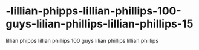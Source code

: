 # -lillian-phipps-lillian-phillips-100-guys-lilian-phillips-lillian-phillips-15
lillian phipps lillian phillips 100 guys lilian phillips lillian phillips
